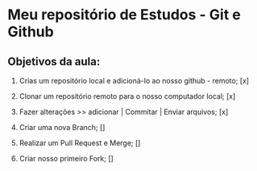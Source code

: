 # Meu repositório de Estudos - Git e Github

## Objetivos da aula: 

1. Crias um repositório local e adicioná-lo ao nosso github - remoto; [x]

2. Clonar um repositório remoto para o nosso computador local; [x]

3. Fazer alterações >> adicionar | Commitar | Enviar arquivos; [x]

4. Criar uma nova Branch; []

5. Realizar um Pull Request e Merge; []

6. Criar nosso primeiro Fork; []
